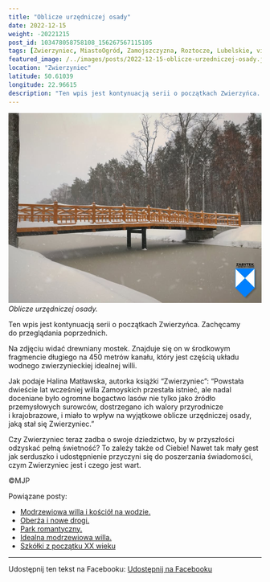 ```yaml
---
title: "Oblicze urzędniczej osady"
date: 2022-12-15
weight: -20221215
post_id: 103478058758108_156267567115105
tags: [Zwierzyniec, MiastoOgród, Zamojszczyzna, Roztocze, Lubelskie, villarestituta, turystyka, dziedzictwo, zabytki, krajobrazy]
featured_image: /../images/posts/2022-12-15-oblicze-urzedniczej-osady.jpg
location: "Zwierzyniec"
latitude: 50.61039
longitude: 22.96615
description: "Ten wpis jest kontynuacją serii o początkach Zwierzyńca. Zachęcamy do przeglądania poprzednich...."
---
```


![Oblicze urzędniczej osady.](/images/posts/2022-12-15-oblicze-urzedniczej-osady.jpg)
*Oblicze urzędniczej osady.*

Ten wpis jest kontynuacją serii o początkach Zwierzyńca. Zachęcamy do przeglądania poprzednich.

Na zdjęciu widać drewniany mostek. Znajduje się on w środkowym fragmencie długiego na 450 metrów kanału, który jest częścią układu wodnego zwierzynieckiej idealnej willi.

Jak podaje Halina Matławska, autorka książki “Zwierzyniec”:
“Powstała dwieście lat wcześniej willa Zamoyskich przestała istnieć, ale nadal doceniane było ogromne bogactwo lasów nie tylko jako źródło przemysłowych surowców, dostrzegano ich walory przyrodnicze i krajobrazowe, i miało to wpływ na wyjątkowe oblicze urzędniczej osady, jaką stał się Zwierzyniec.”

Czy Zwierzyniec teraz zadba o swoje dziedzictwo, by w przyszłości odzyskać pełną świetność?
To zależy także od Ciebie!
Nawet tak mały gest jak serduszko i udostępnienie przyczyni się do poszerzania świadomości, czym Zwierzyniec jest i czego jest wart.



©MJP

Powiązane posty:
- [Modrzewiowa willa i kościół na wodzie.](/posts/Modrzewiowa-willa-i-kosciol-na-wodzie)
- [Oberża i nowe drogi.](/posts/Oberza-i-nowe-drogi)
- [Park romantyczny.](/posts/Park-romantyczny)
- [Idealna modrzewiowa willa.](/posts/Idealna-modrzewiowa-willa)
- [Szkółki z początku XX wieku](/posts/Szkolki-z-poczatku-XX-wieku)


---

Udostępnij ten tekst na Facebooku:
[Udostępnij na Facebooku](https://www.facebook.com/sharer/sharer.php?u=https://stowarzyszeniewachniewskiej.pl/posts/Oblicze-urzedniczej-osady)

<script type="application/ld+json">
{
  "@context": "https://schema.org",
  "@type": "BlogPosting",
  "headline": "Oblicze urzędniczej osady.",
  "datePublished": "2022-12-15",
  "dateModified": "2022-12-15",
  "author": {
    "@type": "Person",
    "name": "Michał Jan Patyk"
  },
  "publisher": {
    "@type": "Organization",
    "name": "Stowarzyszenie im. Aleksandry Wachniewskiej",
    "logo": {
      "@type": "ImageObject",
      "url": "https://stowarzyszeniewachniewskiej.pl/images/logo/logo.svg"
    }
  },
  "mainEntityOfPage": {
    "@type": "WebPage",
    "@id": "https://stowarzyszeniewachniewskiej.pl/posts/Oblicze-urzedniczej-osady"
  },
  "image": {
    "@type": "ImageObject",
    "url": "https://stowarzyszeniewachniewskiej.pl/images/posts/2022-12-15-oblicze-urzedniczej-osady.jpg"
  },
  "articleSection": "Dziedzictwo Kulturowe i Zabytki",
  "keywords": "Zwierzyniec, MiastoOgród, Zamojszczyzna, Roztocze, Lubelskie, villarestituta, turystyka, dziedzictwo, zabytki, krajobrazy",
  "wordCount": 122,
  "articleBody": "Ten wpis jest kontynuacją serii o początkach Zwierzyńca. Zachęcamy do przeglądania poprzednich.\n\nNa zdjęciu widać drewniany mostek. Znajduje się on w środkowym fragmencie długiego na 450 metrów kanału, który jest częścią układu wodnego zwierzynieckiej idealnej willi.\n\nJak podaje Halina Matławska, autorka książki “Zwierzyniec”:\n“Powstała dwieście lat wcześniej willa Zamoyskich przestała istnieć, ale nadal doceniane było ogromne bogactwo lasów nie tylko jako źródło przemysłowych surowców, dostrzegano ich walory przyrodnicze i krajobrazowe, i miało to wpływ na wyjątkowe oblicze urzędniczej osady, jaką stał się Zwierzyniec.”\n\nCzy Zwierzyniec teraz zadba o swoje dziedzictwo, by w przyszłości odzyskać pełną świetność?\nTo zależy także od Ciebie!\nNawet tak mały gest jak serduszko i udostępnienie przyczyni się do poszerzania świadomości, czym Zwierzyniec jest i czego jest wart.\n \n         \n\n©MJP",
  "description": "Odkryj piękno Zwierzyńca i jego zabytki.",
  "copyrightHolder": {
    "@type": "Person",
    "name": "Michał Jan Patyk"
  }
}
</script>
<script type="application/ld+json">
{
  "@context": "https://schema.org",
  "@type": "BreadcrumbList",
  "itemListElement": [
    {
      "@type": "ListItem",
      "position": 1,
      "name": "Home",
      "item": "https://stowarzyszeniewachniewskiej.pl"
    },
    {
      "@type": "ListItem",
      "position": 2,
      "name": "posts",
      "item": "https://stowarzyszeniewachniewskiej.pl/posts"
    },
    {
      "@type": "ListItem",
      "position": 3,
      "name": "Oblicze urzędniczej osady.",
      "item": "https://stowarzyszeniewachniewskiej.pl/posts/Oblicze-urzedniczej-osady"
    }
  ]
}
</script>

